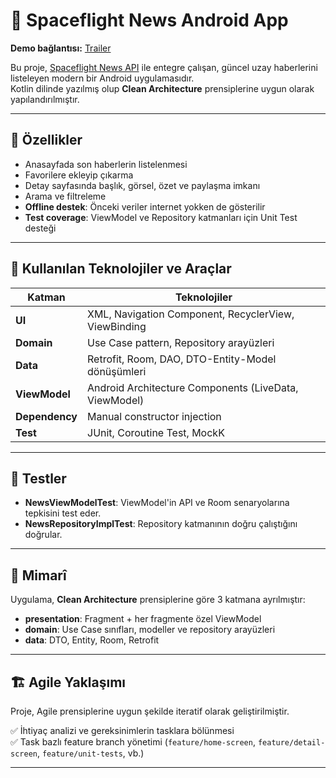 # 🚀 Spaceflight News Android App
**Demo bağlantısı:** [Trailer](https://drive.google.com/file/d/13WLBTD8SJuQyjAXGWLXCVcAk6clbQQdg/view?usp=sharing)

Bu proje, [Spaceflight News API](https://api.spaceflightnewsapi.net/v4/) ile entegre çalışan, güncel uzay haberlerini listeleyen modern bir Android uygulamasıdır.  
Kotlin dilinde yazılmış olup **Clean Architecture** prensiplerine uygun olarak yapılandırılmıştır.

---

## 📱 Özellikler

- Anasayfada son haberlerin listelenmesi
- Favorilere ekleyip çıkarma
- Detay sayfasında başlık, görsel, özet ve paylaşma imkanı
- Arama ve filtreleme
- **Offline destek**: Önceki veriler internet yokken de gösterilir
- **Test coverage**: ViewModel ve Repository katmanları için Unit Test desteği

---

## 🧠 Kullanılan Teknolojiler ve Araçlar

| Katman            | Teknolojiler |
|-------------------|--------------|
| **UI**            | XML, Navigation Component, RecyclerView, ViewBinding |
| **Domain**        | Use Case pattern, Repository arayüzleri |
| **Data**          | Retrofit, Room, DAO, DTO-Entity-Model dönüşümleri |
| **ViewModel**     | Android Architecture Components (LiveData, ViewModel) |
| **Dependency**    | Manual constructor injection |
| **Test**          | JUnit, Coroutine Test, MockK |

---

## 🧪 Testler

- **NewsViewModelTest**: ViewModel'in API ve Room senaryolarına tepkisini test eder.
- **NewsRepositoryImplTest**: Repository katmanının doğru çalıştığını doğrular.

---

## 🧩 Mimarî

Uygulama, **Clean Architecture** prensiplerine göre 3 katmana ayrılmıştır:

- **presentation**: Fragment + her fragmente özel ViewModel
- **domain**: Use Case sınıfları, modeller ve repository arayüzleri
- **data**: DTO, Entity, Room, Retrofit

---

## 🏗 Agile Yaklaşımı

Proje, Agile prensiplerine uygun şekilde iteratif olarak geliştirilmiştir.

✅ İhtiyaç analizi ve gereksinimlerin tasklara bölünmesi  
✅ Task bazlı feature branch yönetimi (`feature/home-screen`, `feature/detail-screen`, `feature/unit-tests`, vb.)

---

